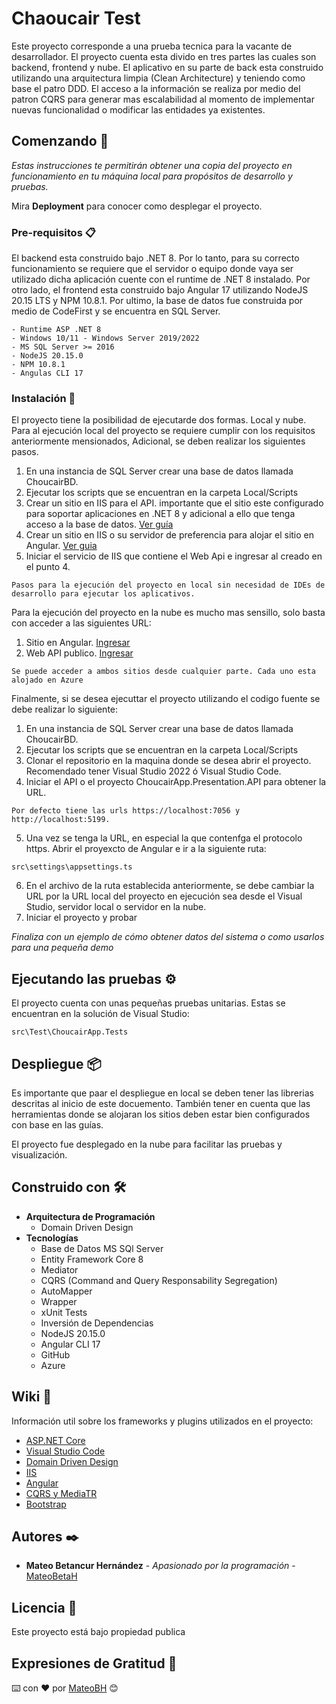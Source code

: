# Chaoucair Test

Este proyecto corresponde a una prueba tecnica para la vacante de desarrollador. El proyecto cuenta esta divido en tres partes las cuales son backend, frontend y nube.
El aplicativo en su parte de back esta construido utilizando una arquitectura limpia (Clean Architecture) y teniendo como base el patro DDD. El acceso a la información se realiza por medio del patron CQRS para generar mas escalabilidad al momento de implementar nuevas funcionalidad o modificar las entidades ya existentes.

## Comenzando 🚀

_Estas instrucciones te permitirán obtener una copia del proyecto en funcionamiento en tu máquina local para propósitos de desarrollo y pruebas._

Mira **Deployment** para conocer como desplegar el proyecto.

### Pre-requisitos 📋

El backend esta construido bajo .NET 8. Por lo tanto, para su correcto funcionamiento se requiere que el servidor o equipo donde vaya ser utilizado dicha aplicación cuente con el runtime de .NET 8 instalado. Por otro lado,
el frontend esta construido bajo Angular 17 utilizando NodeJS 20.15 LTS y NPM 10.8.1. Por ultimo, la base de datos fue construida por medio de CodeFirst y se encuentra en SQL Server.

```
- Runtime ASP .NET 8
- Windows 10/11 - Windows Server 2019/2022
- MS SQL Server >= 2016
- NodeJS 20.15.0
- NPM 10.8.1
- Angulas CLI 17
```

### Instalación 🔧

El proyecto tiene la posibilidad de ejecutarde dos formas. Local y nube.
Para al ejecución local del proyecto se requiere cumplir con los requisitos anteriormente mensionados, Adicional, se deben realizar los siguientes pasos.
1. En una instancia de SQL Server crear una base de datos llamada ChoucairBD.
2. Ejecutar los scripts que se encuentran en la carpeta Local/Scripts
3. Crear un sitio en IIS para el API. importante que el sitio este configurado para soportar aplicaciones en .NET 8 y adicional a ello que tenga acceso a la base de datos. [Ver guía](https://learn.microsoft.com/en-us/aspnet/core/tutorials/publish-to-iis?view=aspnetcore-8.0&tabs=visual-studio) 
4. Crear un sitio en IIS o su servidor de preferencia para alojar el sitio en Angular. [Ver guia](https://www.c-sharpcorner.com/article/deply-of-a-angular-application-on-iis/)
5. Iniciar el servicio de IIS que contiene el Web Api e ingresar al creado en el punto 4.
```
Pasos para la ejecución del proyecto en local sin necesidad de IDEs de desarrollo para ejecutar los aplicativos.
```
Para la ejecución del proyecto en la nube es mucho mas sensillo, solo basta con acceder a las siguientes URL:

1. Sitio en Angular. [Ingresar](https://choucairspa.azurewebsites.net/)
2. Web API publico. [Ingresar](https://choucairapi.azurewebsites.net/swagger/index.html)

```
Se puede acceder a ambos sitios desde cualquier parte. Cada uno esta alojado en Azure
```
Finalmente, si se desea ejecuttar el proyecto utilizando el codigo fuente se debe realizar lo siguiente:
1. En una instancia de SQL Server crear una base de datos llamada ChoucairBD.
2. Ejecutar los scripts que se encuentran en la carpeta Local/Scripts
3. Clonar el repositorio en la maquina donde se desea abrir el proyecto. Recomendado tener Visual Studio 2022 ó Visual Studio Code. 
4. Iniciar el API o el proyecto ChoucairApp.Presentation.API para obtener la URL.
```
Por defecto tiene las urls https://localhost:7056 y http://localhost:5199.
```
5. Una vez se tenga la URL, en especial la que contenfga el protocolo https. Abrir el proyexcto de Angular e ir a la siguiente ruta:
```
src\settings\appsettings.ts
```
6. En el archivo de la ruta establecida anteriormente, se debe cambiar la URL por la URL local del proyecto en ejecución sea desde el Visual Studio, servidor local o servidor en la nube.
7. Iniciar el proyecto y probar

_Finaliza con un ejemplo de cómo obtener datos del sistema o como usarlos para una pequeña demo_

## Ejecutando las pruebas ⚙️

El proyecto cuenta con unas pequeñas pruebas unitarias. Estas se encuentran en la solución de Visual Studio:
```
src\Test\ChoucairApp.Tests
```
## Despliegue 📦
Es importante que paar el despliegue en local se deben tener las librerias descritas al inicio de este docuemento. También tener en cuenta que las herramientas donde se alojaran los sitios deben estar bien configurados con base en las guías. 

El proyecto fue desplegado en la nube para facilitar las pruebas y visualización.

## Construido con 🛠️

* **Arquitectura de Programación**
    * Domain Driven Design
* **Tecnologías**
    * Base de Datos MS SQl Server
    * Entity Framework Core 8
    * Mediator
    * CQRS (Command and Query Responsability Segregation)
    * AutoMapper
    * Wrapper
    * xUnit Tests
    * Inversión de Dependencias
    * NodeJS 20.15.0
    * Angular CLI 17
    * GitHub
    * Azure

## Wiki 📖

Información util sobre los frameworks y plugins utilizados en el proyecto:

- [ASP.NET Core](https://github.com/aspnet/Home)
- [Visual Studio Code](https://github.com/Microsoft/vscode)
- [Domain Driven Design](https://redis.io/glossary/domain-driven-design-ddd/)
- [IIS](https://www.c-sharpcorner.com/article/deply-of-a-angular-application-on-iis/)
- [Angular](https://angular.dev/)
- [CQRS y MediaTR](https://www.milanjovanovic.tech/blog/cqrs-pattern-with-mediatr)
- [Bootstrap](https://getbootstrap.com/docs/5.3/getting-started/introduction/)

## Autores ✒️

* **Mateo Betancur Hernández** - *Apasionado por la programación* - [MateoBetaH](https://www.linkedin.com/in/mateobetah/)

## Licencia 📄
Este proyecto está bajo propiedad publica

## Expresiones de Gratitud 🎁

⌨️ con ❤️ por [MateoBH](#) 😊

